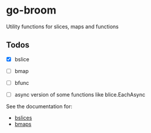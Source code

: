 # go-broom
Utility functions for slices, maps and functions

## Todos
- [x] bslice
- [ ] bmap
- [ ] bfunc
- [ ] async version of some functions like blice.EachAsync


See the documentation for:
* [bslices](./bslice/bslice.md)
* [bmaps](./bslice/bmap.md)